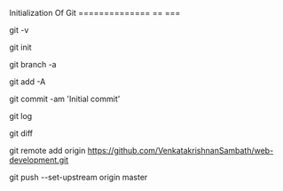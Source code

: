 Initialization Of Git
============== == ===

git -v

git init

git branch -a

git add -A

git commit -am 'Initial commit'

git log

git diff

git remote add origin https://github.com/VenkatakrishnanSambath/web-development.git

git push --set-upstream origin master
